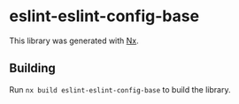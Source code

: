 # eslint-eslint-config-base

This library was generated with [Nx](https://nx.dev).

## Building

Run `nx build eslint-eslint-config-base` to build the library.
